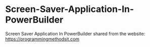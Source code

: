 # Screen-Saver-Application-In-PowerBuilder
Screen Saver Application In PowerBuilder
shared from the website: https://programmingmethodsit.com
